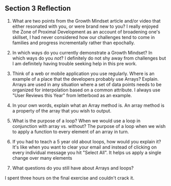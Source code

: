## Section 3 Reflection

1. What are two points from the Growth Mindset article and/or video that either resonated with you, or were brand new to you?
I really enjoyed the Zone of Proximal Development as an account of broadening one's skillset, I had never considered how our challenges tend to come in families and progress incrementally rather than epochally.

1. In which ways do you currently demonstrate a Growth Mindset? In which ways do you _not_?
I definitely do not shy away from challenges but I am definitely having trouble seeking help in this pre work.

1. Think of a web or mobile application you use regularly. Where is an example of a place that the developers probably use Arrays? Explain.
Arrays are used in any situation where a set of data points needs to be organized for interpolation based on a common attribute.
I always use "User Reviews this Year" from letterboxd as an example.

1. In your own words, explain what an Array method is.
An array method is a property of the array that you wish to output.

1. What is the purpose of a loop? When we would use a loop in conjunction with array vs. without?
The purpose of a loop when we wish to apply a function to every element of an array in turn.

1. If you had to teach a 5 year old about loops, how would you explain it?
It's like when you want to clear your email and instead of clicking on every individual message you hit "Select All". It helps us apply a single change over many elements

1. What questions do you still have about Arrays and loops?

I spent three hours on the final exercise and couldn't crack it.
